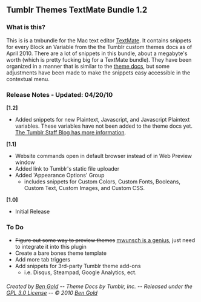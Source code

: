 Tumblr Themes TextMate Bundle 1.2
---------------------------------

### What is this? ###

This is is a tmbundle for the Mac text editor [TextMate](http://macromates.com/). It contains snippets for every Block an Variable from the the Tumblr custom themes docs as of April 2010. There are a lot of snippets in this bundle, about a megabyte's worth (which is pretty fucking big for a TextMate bundle). They have been organized in a manner that is similar to the [theme docs](http://www.tumblr.com/docs/en/custom_themes), but some adjustments have been made to make the snippets easy accessible in the contextual menu.


### Release Notes - Updated: 04/20/10 ###

__[1.2]__

* Added snippets for new Plaintext, Javascript, and Javascript Plaintext variables. These variables have not been added to the theme docs yet. [The Tumblr Staff Blog has more information](http://staff.tumblr.com/post/536133267/theme-variable-transformations).

__[1.1]__

* Website commands open in default browser instead of in Web Preview window
* Added link to Tumblr's static file uploader
* Added 'Appearance Options' Group
	* includes snippets for Custom Colors, Custom Fonts, Booleans, Custom Text, Custom Images, and Custom CSS.

__[1.0]__

* Initial Release


### To Do ###

* <strike>Figure out some way to preview themes</strike> [mwunsch is a genius](http://github.com/mwunsch/thimble), just need to integrate it into this plugin
* Create a bare bones theme template
* Add more tab triggers
* Add snippets for 3rd-party Tumblr theme add-ons
	* i.e. Disqus, Steampad, Google Analytics, ect.


###### Created by [Ben Gold](http://bengold.info) -- Theme Docs by Tumblr, Inc. -- Released under the [GPL 3.0 License](http://creativecommons.org/licenses/GPL/2.0/) -- © 2010 [Ben Gold](mailto:ben@bengold.tv) ######
